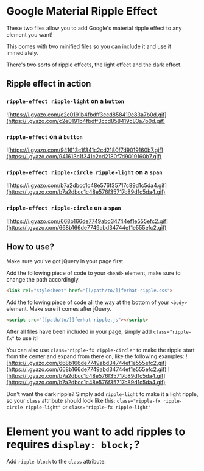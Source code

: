 # Google Material Ripple Effect

These two files allow you to add Google's material ripple effect to any element you want!

This comes with two minified files so you can include it and use it immediately.

There's two sorts of ripple effects, the light effect and the dark effect.

## Ripple effect in action

### `ripple-effect ripple-light` on a `button`
![https://i.gyazo.com/c2e0191b4fbdff3ccd858419c83a7b0d.gif](https://i.gyazo.com/c2e0191b4fbdff3ccd858419c83a7b0d.gif)

### `ripple-effect` on a `button`
![https://i.gyazo.com/941613c1f341c2cd2180f7d9019160b7.gif](https://i.gyazo.com/941613c1f341c2cd2180f7d9019160b7.gif)

### `ripple-effect ripple-circle ripple-light` on a `span`
![https://i.gyazo.com/b7a2dbcc1c48e576f35717c89d1c5da4.gif](https://i.gyazo.com/b7a2dbcc1c48e576f35717c89d1c5da4.gif)

### `ripple-effect ripple-circle` on a `span`
![https://i.gyazo.com/668b166de7749abd34744ef1e555efc2.gif](https://i.gyazo.com/668b166de7749abd34744ef1e555efc2.gif)


## How to use?

Make sure you've got jQuery in your page first.

Add the following piece of code to your `<head>` element, make sure to change the path accordingly.
```html
<link rel="stylesheet" href="[[/path/to/]]ferhat-ripple.css">
```

Add the following piece of code all the way at the bottom of your `<body>` element. Make sure it comes after jQuery.
```html
<script src="[[path/to/]]ferhat-ripple.js"></script>
```

After all files have been included in your page, simply add `class="ripple-fx"` to use it!

You can also use `class="ripple-fx ripple-circle"` to make the ripple start from the center and expand from there on, like the following examples:
![https://i.gyazo.com/668b166de7749abd34744ef1e555efc2.gif](https://i.gyazo.com/668b166de7749abd34744ef1e555efc2.gif)
![https://i.gyazo.com/b7a2dbcc1c48e576f35717c89d1c5da4.gif](https://i.gyazo.com/b7a2dbcc1c48e576f35717c89d1c5da4.gif)

Don't want the dark ripple? Simply add `ripple-light` to make it a light ripple, so your `class` attribute should look like this: `class="ripple-fx ripple-circle ripple-light"` or `class="ripple-fx ripple-light"`

# Element you want to add ripples to requires `display: block;`?
Add `ripple-block` to the `class` attribute.